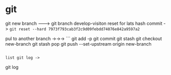 # git

git new branch ---> git branch develop-visiton
reset for lats hash commit -> ``` git reset --hard 7973f793cab3f2c9d09febdd74076e842a9597a2 ```

pul to another branch
->->-> ```
git add -p
git commit
git stash
git checkout new-branch
git stash pop
git push --set-upstream origin new-branch
```

list git log -> 

```
git log
```

